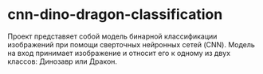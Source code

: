 # cnn-dino-dragon-classification

Проект представяет собой модель бинарной классификации изображений при помощи сверточных нейронных сетей (CNN). Модель на вход принимает изображение и относит его к одному из двух классов: Динозавр или Дракон. 